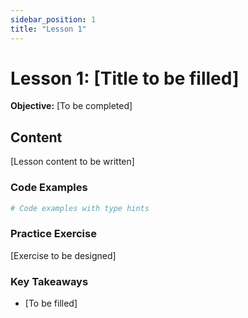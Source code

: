 ```yaml
---
sidebar_position: 1
title: "Lesson 1"
---
```


# Lesson 1: [Title to be filled]

**Objective:**
[To be completed]

## Content

[Lesson content to be written]

### Code Examples

```python
# Code examples with type hints
```

### Practice Exercise

[Exercise to be designed]

### Key Takeaways

- [To be filled]
